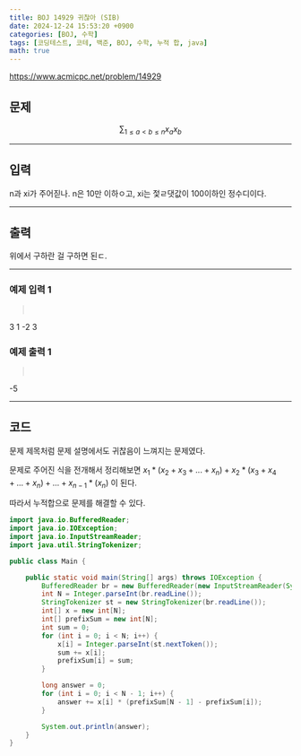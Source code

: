 ```yaml
---
title: BOJ 14929 귀찮아 (SIB)
date: 2024-12-24 15:53:20 +0900
categories: [BOJ, 수학]
tags: [코딩테스트, 코테, 백준, BOJ, 수학, 누적 합, java]
math: true
---
```


<https://www.acmicpc.net/problem/14929>

## 문제
$$
\begin{equation}
  \sum_{1 \le a < b \le n} x_ax_b
\end{equation}
$$

---
## 입력
n과 xi가 주어짇나. n은 10만 이하ㅇ고, xi는 젗ㄹ댓값이 100이하인 정수디이다.

---
## 출력
위에서 구하란 걸 구하면 된ㄷ.

---
### 예제 입력 1
> <pre>
3
1 -2 3
> </pre>

### 예제 출력 1
> <pre>
-5
> </pre>

---
## 코드

문제 제목처럼 문제 설명에서도 귀찮음이 느껴지는 문제였다.

문제로 주어진 식을 전개해서 정리해보면 $x_1 * (x_2 + x_3 + ... + x_n) + x_2 * (x_3 + x_4 + ... + x_n) + ... + x_{n-1} * (x_n)$ 이 된다.

따라서 누적합으로 문제를 해결할 수 있다.

```java
import java.io.BufferedReader;
import java.io.IOException;
import java.io.InputStreamReader;
import java.util.StringTokenizer;

public class Main {

    public static void main(String[] args) throws IOException {
        BufferedReader br = new BufferedReader(new InputStreamReader(System.in));
        int N = Integer.parseInt(br.readLine());
        StringTokenizer st = new StringTokenizer(br.readLine());
        int[] x = new int[N];
        int[] prefixSum = new int[N];
        int sum = 0;
        for (int i = 0; i < N; i++) {
            x[i] = Integer.parseInt(st.nextToken());
            sum += x[i];
            prefixSum[i] = sum;
        }

        long answer = 0;
        for (int i = 0; i < N - 1; i++) {
            answer += x[i] * (prefixSum[N - 1] - prefixSum[i]);
        }

        System.out.println(answer);
    }
}
```
